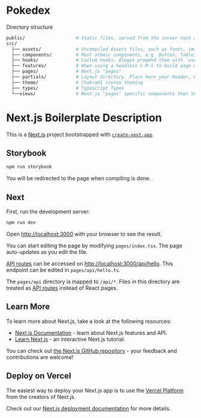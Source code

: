 # Pokedex

Directory structure

```sh
public/                   # Static files, served from the server root and should contain files that likely are not changed
src/
  ├── assets/             # Uncompiled Assets files, such as fonts, images, icons,..., inline contents
  ├── components/         # Most atomic components, e.g. Button, Table,... These components should only render data and not handle logic.
  ├── hooks/              # Custom hooks. Always prepend them with `use` to follow the rules of hooks.
  ├── features/           # When using a headless C.M.S to build page modules (Drag and Drop page builder), create these page modules inside here.
  ├── pages/              # Next.js "pages"
  ├── partials/           # Layout directory. Place here your Header, Footer, Layout components
  ├── theme/              # ChakraUI custom theming
  ├── types/              # Typescript Types
  └──views/               # Next.js "pages" specific components that should not receive a route path.
```

# Next.js Boilerplate Description

This is a [Next.js](https://nextjs.org/) project bootstrapped with [`create-next-app`](https://github.com/vercel/next.js/tree/canary/packages/create-next-app).

## Storybook

```bash
npm run storybook
```

You will be redirected to the page when compiling is done.

## Next

First, run the development server:

```bash
npm run dev
```

Open [http://localhost:3000](http://localhost:3000) with your browser to see the result.

You can start editing the page by modifying `pages/index.tsx`. The page auto-updates as you edit the file.

[API routes](https://nextjs.org/docs/api-routes/introduction) can be accessed on [http://localhost:3000/api/hello](http://localhost:3000/api/hello). This endpoint can be edited in `pages/api/hello.ts`.

The `pages/api` directory is mapped to `/api/*`. Files in this directory are treated as [API routes](https://nextjs.org/docs/api-routes/introduction) instead of React pages.

## Learn More

To learn more about Next.js, take a look at the following resources:

- [Next.js Documentation](https://nextjs.org/docs) - learn about Next.js features and API.
- [Learn Next.js](https://nextjs.org/learn) - an interactive Next.js tutorial.

You can check out [the Next.js GitHub repository](https://github.com/vercel/next.js/) - your feedback and contributions are welcome!

## Deploy on Vercel

The easiest way to deploy your Next.js app is to use the [Vercel Platform](https://vercel.com/new?utm_medium=default-template&filter=next.js&utm_source=create-next-app&utm_campaign=create-next-app-readme) from the creators of Next.js.

Check out our [Next.js deployment documentation](https://nextjs.org/docs/deployment) for more details.
